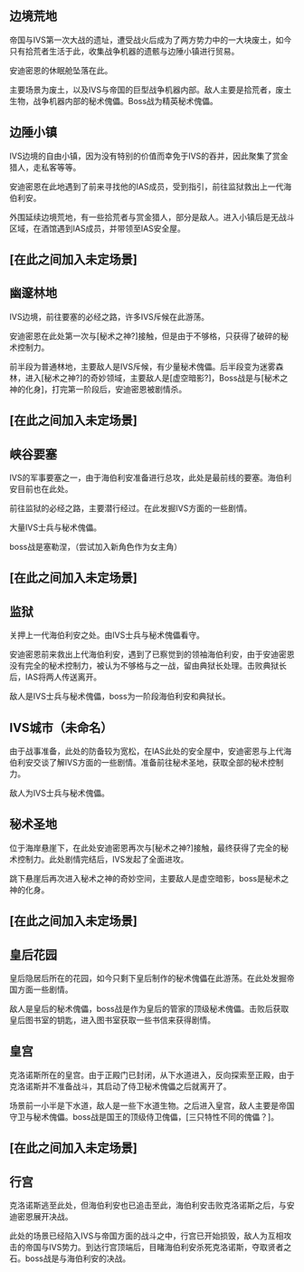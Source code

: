 ## 边境荒地

帝国与IVS第一次大战的遗址，遭受战火后成为了两方势力中的一大块废土，如今只有拾荒者生活于此，收集战争机器的遗骸与边陲小镇进行贸易。

安迪密恩的休眠舱坠落在此。

主要场景为废土，以及IVS与帝国的巨型战争机器内部。敌人主要是拾荒者，废土生物，战争机器内部的秘术傀儡。Boss战为精英秘术傀儡。

## 边陲小镇

IVS边境的自由小镇，因为没有特别的价值而幸免于IVS的吞并，因此聚集了赏金猎人，走私客等等。

安迪密恩在此地遇到了前来寻找他的IAS成员，受到指引，前往监狱救出上一代海伯利安。

外围延续边境荒地，有一些拾荒者与赏金猎人，部分是敌人。进入小镇后是无战斗区域，在酒馆遇到IAS成员，并带领至IAS安全屋。

## [在此之间加入未定场景]

## 幽邃林地

IVS边境，前往要塞的必经之路，许多IVS斥候在此游荡。

安迪密恩在此处第一次与[秘术之神?]接触，但是由于不够格，只获得了破碎的秘术控制力。

前半段为普通林地，主要敌人是IVS斥候，有少量秘术傀儡。后半段变为迷雾森林，进入[秘术之神?]的奇妙领域，主要敌人是[虚空暗影?]，Boss战是与[秘术之神的化身]，打完第一阶段后，安迪密恩被剧情杀。

## [在此之间加入未定场景]

## 峡谷要塞

IVS的军事要塞之一，由于海伯利安准备进行总攻，此处是最前线的要塞。海伯利安目前也在此处。

前往监狱的必经之路，主要潜行经过。在此发掘IVS方面的一些剧情。

大量IVS士兵与秘术傀儡。

boss战是塞勒涅，（尝试加入新角色作为女主角）

## [在此之间加入未定场景]

## 监狱

关押上一代海伯利安之处。由IVS士兵与秘术傀儡看守。

安迪密恩前来救出上代海伯利安，遇到了已察觉到的领袖海伯利安，由于安迪密恩没有完全的秘术控制力，被认为不够格与之一战，留由典狱长处理。击败典狱长后，IAS将两人传送离开。

敌人是IVS士兵与秘术傀儡，boss为一阶段海伯利安和典狱长。

## IVS城市（未命名）

由于战事准备，此处的防备较为宽松，在IAS此处的安全屋中，安迪密恩与上代海伯利安交谈了解IVS方面的一些剧情。准备前往秘术圣地，获取全部的秘术控制力。

敌人为IVS士兵与秘术傀儡。

## 秘术圣地

位于海岸悬崖下，在此处安迪密恩再次与[秘术之神?]接触，最终获得了完全的秘术控制力。此处剧情完结后，IVS发起了全面进攻。

跳下悬崖后再次进入秘术之神的奇妙空间，主要敌人是虚空暗影，boss是秘术之神的化身。

## [在此之间加入未定场景]

## 皇后花园

皇后隐居后所在的花园，如今只剩下皇后制作的秘术傀儡在此游荡。在此处发掘帝国方面一些剧情。

敌人是皇后的秘术傀儡，boss战是作为皇后的管家的顶级秘术傀儡。击败后获取皇后图书室的钥匙，进入图书室获取一些书信来获得剧情。

## 皇宫

克洛诺斯所在的皇宫。由于正殿门已封闭，从下水道进入，反向探索至正殿，由于克洛诺斯并不准备战斗，其启动了侍卫秘术傀儡之后就离开了。

场景前一小半是下水道，敌人是一些下水道生物。之后进入皇宫，敌人主要是帝国守卫与秘术傀儡。boss战是国王的顶级侍卫傀儡，[三只特性不同的傀儡？]。

## [在此之间加入未定场景]

## 行宫

克洛诺斯逃至此处，但海伯利安也已追击至此，海伯利安击败克洛诺斯之后，与安迪密恩展开决战。

此处的场景已经陷入IVS与帝国方面的战斗之中，行宫已开始损毁，敌人为互相攻击的帝国与IVS势力。到达行宫顶端后，目睹海伯利安杀死克洛诺斯，夺取贤者之石。boss战是与海伯利安的决战。